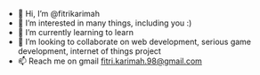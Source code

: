 - 👋 Hi, I’m @fitrikarimah
- 👀 I’m interested in many things, including you :)
- 🌱 I’m currently learning to learn
- 💞️ I’m looking to collaborate on web development, serious game development, internet of things project
- 📫 Reach me on gmail fitri.karimah.98@gmail.com

<!---
fitrikarimah/fitrikarimah is a ✨ special ✨ repository because its `README.md` (this file) appears on your GitHub profile.
You can click the Preview link to take a look at your changes.
--->
